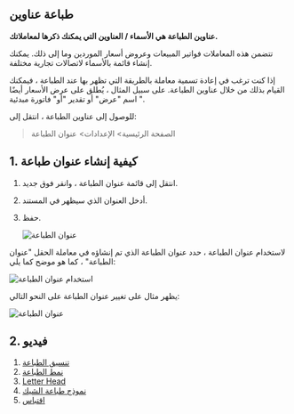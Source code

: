 ## طباعة عناوين

**عناوين الطباعة هي الأسماء / العناوين التي يمكنك ذكرها لمعاملاتك.**

تتضمن هذه المعاملات فواتير المبيعات وعروض أسعار الموردين وما إلى ذلك. يمكنك إنشاء قائمة بالأسماء لاتصالات تجارية مختلفة.

إذا كنت ترغب في إعادة تسمية معاملة بالطريقة التي تظهر بها عند الطباعة ، فيمكنك القيام بذلك من خلال عناوين الطباعة. على سبيل المثال ، يُطلق على عرض الأسعار أيضًا اسم "عرض" أو تقدير "أو" فاتورة مبدئية ".

للوصول إلى عناوين الطباعة ، انتقل إلى:

> الصفحة الرئيسية> الإعدادات> عنوان الطباعة

## 1. كيفية إنشاء عنوان طباعة

1. انتقل إلى قائمة عنوان الطباعة ، وانقر فوق جديد.
2. أدخل العنوان الذي سيظهر في المستند.
3. حفظ.
    
    ![عنوان الطباعة](https://docs.erpnext.com/files/print-heading.png)
    

لاستخدام عنوان الطباعة ، حدد عنوان الطباعة الذي تم إنشاؤه في معاملة الحقل "عنوان الطباعة" ، كما هو موضح كما يلي:

![استخدام عنوان الطباعة](https://docs.erpnext.com/files/use-print-heading.gif)

يظهر مثال على تغيير عنوان الطباعة على النحو التالي:

![عنوان الطباعة](https://docs.erpnext.com/files/print-heading-1.png)

## 2. فيديو

1. [تنسيق الطباعة](https://docs.erpnext.com/docs/v13/user/manual/en/setting-up/print/print-format)
2. [نمط الطباعة](https://docs.erpnext.com/docs/v13/user/manual/en/setting-up/print/print-style)
3. [Letter Head](https://docs.erpnext.com/docs/v13/user/manual/en/setting-up/print/letter-head)
4. [نموذج طباعة الشيك](https://docs.erpnext.com/docs/v13/user/manual/en/setting-up/print/cheque-print-template)
5. [اقتباس](https://docs.erpnext.com/docs/v13/user/manual/en/selling/quotation)